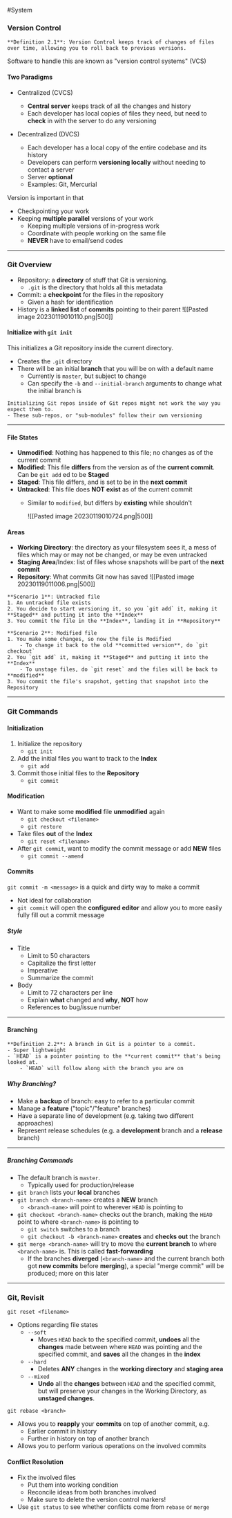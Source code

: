 #System 

### Version Control

```ad-important
**Definition 2.1**: Version Control keeps track of changes of files over time, allowing you to roll back to previous versions.
```

Software to handle this are known as "version control systems" (VCS)

#### Two Paradigms
- Centralized (CVCS)
	- **Central server** keeps track of all the changes and history
	- Each developer has local copies of files they need, but need to **check** in with the server to do any versioning

- Decentralized (DVCS)
	- Each developer has a local copy of the entire codebase and its history
	- Developers can perform **versioning locally** without needing to contact a server
	- Server **optional**
	- Examples: Git, Mercurial

Version is important in that
- Checkpointing your work
- Keeping **multiple parallel** versions of your work
	- Keeping multiple versions of in-progress work
	- Coordinate with people working on the same file
	- **NEVER** have to email/send codes

---

### Git Overview
- Repository: a **directory** of stuff that Git is versioning.
	- `.git` is the directory that holds all this metadata
- Commit: a **checkpoint** for the files in the repository
	- Given a hash for identification
- History is a **linked list** of **commits** pointing to their parent
	![[Pasted image 20230119010110.png|500]]


#### Initialize with `git init`
This initializes a Git repository inside the current directory.
- Creates the `.git` directory
- There will be an initial **branch** that you will be on with a default name
	- Currently is `master`, but subject to change
	- Can specify the `-b` and `--initial-branch` arguments to change what the initial branch is

```ad-warning
Initializing Git repos inside of Git repos might not work the way you expect them to.
- These sub-repos, or "sub-modules" follow their own versioning
```

---

#### File States
- **Unmodified**: Nothing has happened to this file; no changes as of the current commit
- **Modified**: This file **differs** from the version as of the **current commit**. Can be `git add` ed to be **Staged**
- **Staged**: This file differs, and is set to be in the **next commit**
- **Untracked**: This file does **NOT** **exist** as of the current commit
	- Similar to `modified`, but differs by **existing** while shouldn't
	
		![[Pasted image 20230119010724.png|500]]

#### Areas
- **Working Directory**: the directory as your filesystem sees it, a mess of files which may or may not be changed, or may be even untracked
- **Staging Area**/Index: list of files whose snapshots will be part of the **next commit**
- **Repository**: What commits Git now has saved
	![[Pasted image 20230119011006.png|500]]

```ad-example
**Scenario 1**: Untracked file
1. An untracked file exists
2. You decide to start versioning it, so you `git add` it, making it **Staged** and putting it into the **Index**
3. You commit the file in the **Index**, landing it in **Repository**

**Scenario 2**: Modified file
1. You make some changes, so now the file is Modified
	- To change it back to the old **committed version**, do `git checkout`
2. You `git add` it, making it **Staged** and putting it into the **Index**
	- To unstage files, do `git reset` and the files will be back to **modified**
3. You commit the file's snapshot, getting that snapshot into the Repository
```

---

### Git Commands
#### Initialization
1. Initialize the repository
	- `git init`
2. Add the initial files you want to track to the **Index**
	- `git add`
3. Commit those initial files to the **Repository**
	- `git commit`

#### Modification
- Want to make some **modified** file **unmodified** again
	- `git checkout <filename>`
	- `git restore`
- Take files **out** of the **Index**
	- `git reset <filename>`
- After `git commit`, want to modify the commit message or add **NEW** files
	- `git commit --amend`

#### Commits
`git commit -m <message>` is a quick and dirty way to make a commit
- Not ideal for collaboration
- `git commit` will open the **configured editor** and allow you to more easily fully fill out a commit message

##### Style
- Title
	- Limit to 50 characters
	- Capitalize the first letter
	- Imperative
	- Summarize the commit
- Body
	- Limit to 72 characters per line
	- Explain **what** changed and **why**, **NOT** how
	- References to bug/issue number

---

#### Branching

```ad-important
**Definition 2.2**: A branch in Git is a pointer to a commit.
- Super lightweight
- `HEAD` is a pointer pointing to the **current commit** that's being looked at.
	- `HEAD` will follow along with the branch you are on
```

#####  Why Branching?
- Make a **backup** of branch: easy to refer to a particular commit
- Manage a **feature** ("topic"/"feature" branches)
- Have a separate line of development (e.g. taking two different approaches)
- Represent release schedules (e.g. a **development** branch and a **release** branch)

---

##### Branching Commands
- The default branch is `master`.
	- Typically used for production/release
- `git branch` lists your **local** branches
- `git branch <branch-name>` creates a **NEW** branch
	- `<branch-name>` will point to wherever `HEAD` is pointing to
- `git checkout <branch-name>` checks out the branch, making the `HEAD` point to where `<branch-name>` is pointing to
	- `git switch` switches to a branch
	- `git checkout -b <branch-name>` **creates** and **checks out** the branch
- `git merge <branch-name>` will try to move the **current branch** to where `<branch-name>` is. This is called **fast-forwarding**
	- If the branches **diverged** (`<branch-name>` and the current branch both got **new commits** before **merging**), a special "merge commit" will be produced; more on this later

---

### Git, Revisit
`git reset <filename>`
- Options regarding file states
	- `--soft`
		- Moves `HEAD` back to the specified commit, **undoes** all the **changes** made between where `HEAD` was pointing and the specified commit, and **saves** all the changes in the **index**
	- `--hard`
		- Deletes **ANY** changes in the **working directory** and **staging area**
	- `--mixed`
		- **Undo** all the **changes** between `HEAD` and the specified commit, but will preserve your changes in the Working Directory, as **unstaged changes**.

`git rebase <branch>`
- Allows you to **reapply** your **commits** on top of another commit, e.g.
	- Earlier commit in history
	- Further in history on top of another branch
- Allows you to perform various operations on the involved commits

#### Conflict Resolution
- Fix the involved files
	- Put them into working condition
	- Reconcile ideas from both branches involved
	- Make sure to delete the version control markers!
- Use `git status` to see whether conflicts come from `rebase` or `merge`